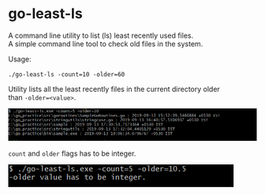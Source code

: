 # go-least-ls
A command line utility to list (ls) least recently used files.<br>
A simple command line tool to check old files in the system.

Usage:
```
./go-least-ls -count=10 -older=60
```
Utility lists all the least recently files in the current directory older <br>
than `-older=<value>`.

![alt text](./Usage.png "Usage.")


`count` and `older` flags has to be integer.

![alt text](./IntegerCheck.png "Invalid flag values.")